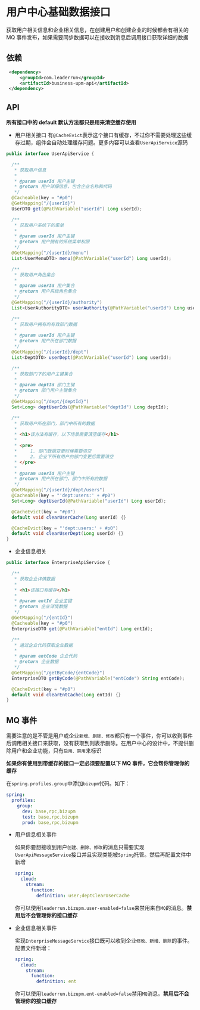 # 用户中心基础数据接口

获取用户相关信息和企业相关信息，在创建用户和创建企业的时候都会有相关的 MQ 事件发布，如果需要同步数据可以在接收到消息后调用接口获取详细的数据

## 依赖

```xml
 <dependency>
     <groupId>com.leaderrun</groupId>
     <artifactId>business-upm-api</artifactId>
 </dependency>
```

## API

**所有接口中的 default 默认方法都只是用来清空缓存使用**

- 用户相关接口
  有`@CacheEvict`表示这个接口有缓存，不过你不需要处理这些缓存过期，组件会自动处理缓存问题。更多内容可以查看`UserApiService`源码

```java
public interface UserApiService {

  /**
   * 获取用户信息
   *
   * @param userId 用户主键
   * @return 用户详细信息，包含企业名称和代码
   */
  @Cacheable(key = "#p0")
  @GetMapping("/{userId}")
  UserDTO get(@PathVariable("userId") Long userId);

  /**
   * 获取用户系统下的菜单
   *
   * @param userId 用户主键
   * @return 用户拥有的系统菜单权限
   */
  @GetMapping("/{userId}/menu")
  List<UserMenuDTO> menu(@PathVariable("userId") Long userId);

  /**
   * 获取用户角色集合
   *
   * @param userId 用户集合
   * @return 用户系统角色集合
   */
  @GetMapping("/{userId}/authority")
  List<UserAuthorityDTO> userAuthority(@PathVariable("userId") Long userId);

  /**
   * 获取用户拥有的有效部门数据
   *
   * @param userId 用户主键
   * @return 用户所在部门数据
   */
  @GetMapping("/{userId}/dept")
  List<DeptDTO> userDept(@PathVariable("userId") Long userId);

  /**
   * 获取部门下的用户主键集合
   *
   * @param deptId 部门主键
   * @return 部门用户主键集合
   */
  @GetMapping("/dept/{deptId}")
  Set<Long> deptUserIds(@PathVariable("deptId") Long deptId);

  /**
   * 获取用户所在部门，部门中所有的数据
   *
   * <h1>该方法有缓存，以下场景需要清空缓存</h1>
   *
   * <pre>
   *     1. 部门数据变更时候需要清空
   *     2. 企业下所有用户的部门变更后需要清空
   * </pre>
   *
   * @param userId 用户主键
   * @return 用户所在部门，部门中所有的数据
   */
  @GetMapping("/{userId}/dept/users")
  @Cacheable(key = "'dept:users:' + #p0")
  Set<Long> deptUserId(@PathVariable("userId") Long userId);

  @CacheEvict(key = "#p0")
  default void clearUserCache(Long userId) {}

  @CacheEvict(key = "'dept:users:' + #p0")
  default void clearUserDept(Long userId) {}
}
```

- 企业信息相关

```java
public interface EnterpriseApiService {

  /**
   * 获取企业详情数据
   *
   * <h1>该接口有缓存</h1>
   *
   * @param entId 企业主键
   * @return 企业详情数据
   */
  @GetMapping("/{entId}")
  @Cacheable(key = "#p0")
  EnterpriseDTO get(@PathVariable("entId") Long entId);

  /**
   * 通过企业代码获取企业数据
   *
   * @param entCode 企业代码
   * @return 企业数据
   */
  @GetMapping("/getByCode/{entCode}")
  EnterpriseDTO getByCode(@PathVariable("entCode") String entCode);

  @CacheEvict(key = "#p0")
  default void clearEntCache(Long entId) {}
}
```

## MQ 事件

需要注意的是不管是用户或企业`新增、删除、修改`都只有一个事件，你可以收到事件后调用相关接口来获取，没有获取到则表示删除。在用户中心的设计中，不提供删除用户和企业功能，只有`启用、禁用`来标识

**如果你有使用到带缓存的接口一定必须要配置以下 MQ 事件，它会帮你管理你的缓存**

在`spring.profiles.group`中添加`bizupm`代码。如下：

```yaml
spring:
  profiles:
    group:
      dev: base,rpc,bizupm
      test: base,rpc,bizupm
      prod: base,rpc,bizupm
```

- 用户信息相关事件

  如果你要想接收到用户`创建、删除、修改`的消息只需要实现`UserApiMessageService`接口并且实现类能被`Spring`托管。然后再配置文件中新增

  ```yaml
  spring:
    cloud:
      stream:
        function:
          definition: user;deptClearUserCache
  ```

  你可以使用`leaderrun.bizupm.user-enabled=false`来禁用来自`MQ`的消息。**禁用后不会管理你的接口缓存**

- 企业信息相关事件

  实现`EnterpriseMessageService`接口既可以收到企业`修改、新增、删除`的事件。配置文件新增：

  ```yaml
  spring:
    cloud:
      stream:
        function:
          definition: ent
  ```

  你可以使用`leaderrun.bizupm.ent-enabled=false`禁用`MQ`消息。**禁用后不会管理你的接口缓存**

​
